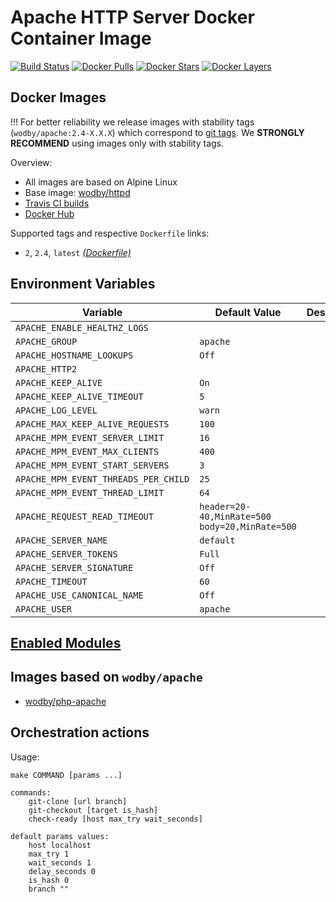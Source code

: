 # Apache HTTP Server Docker Container Image

[![Build Status](https://travis-ci.org/wodby/apache.svg?branch=master)](https://travis-ci.org/wodby/apache)
[![Docker Pulls](https://img.shields.io/docker/pulls/wodby/apache.svg)](https://hub.docker.com/r/wodby/apache)
[![Docker Stars](https://img.shields.io/docker/stars/wodby/apache.svg)](https://hub.docker.com/r/wodby/apache)
[![Docker Layers](https://images.microbadger.com/badges/image/wodby/apache.svg)](https://microbadger.com/images/wodby/apache)

## Docker Images

!!! For better reliability we release images with stability tags (`wodby/apache:2.4-X.X.X`) which correspond to [git tags](https://github.com/wodby/apache/releases). We **STRONGLY RECOMMEND** using images only with stability tags. 

Overview:

* All images are based on Alpine Linux
* Base image: [wodby/httpd](https://github.com/wodby/httpd)
* [Travis CI builds](https://travis-ci.org/wodby/apache) 
* [Docker Hub](https://hub.docker.com/r/wodby/apache) 

Supported tags and respective `Dockerfile` links:

* `2`, `2.4`, `latest` [_(Dockerfile)_](https://github.com/wodby/apache/tree/master/Dockerfile)

## Environment Variables 

| Variable                             | Default Value                                    | Description |
| ------------------------------------ | ------------------------------------------------ | ----------- |
| `APACHE_ENABLE_HEALTHZ_LOGS`         |                                                  |             |
| `APACHE_GROUP`                       | `apache`                                         |             |
| `APACHE_HOSTNAME_LOOKUPS`            | `Off`                                            |             |
| `APACHE_HTTP2`                       |                                                  |             |
| `APACHE_KEEP_ALIVE`                  | `On`                                             |             |
| `APACHE_KEEP_ALIVE_TIMEOUT`          | `5`                                              |             |
| `APACHE_LOG_LEVEL`                   | `warn`                                           |             |
| `APACHE_MAX_KEEP_ALIVE_REQUESTS`     | `100`                                            |             |
| `APACHE_MPM_EVENT_SERVER_LIMIT`      | `16`                                             |             |
| `APACHE_MPM_EVENT_MAX_CLIENTS`       | `400`                                            |             |
| `APACHE_MPM_EVENT_START_SERVERS`     | `3`                                              |             |
| `APACHE_MPM_EVENT_THREADS_PER_CHILD` | `25`                                             |             |
| `APACHE_MPM_EVENT_THREAD_LIMIT`      | `64`                                             |             |
| `APACHE_REQUEST_READ_TIMEOUT`        | `header=20-40,MinRate=500` `body=20,MinRate=500` |             |
| `APACHE_SERVER_NAME`                 | `default`                                        |             |
| `APACHE_SERVER_TOKENS`               | `Full`                                           |             |
| `APACHE_SERVER_SIGNATURE`            | `Off`                                            |             |
| `APACHE_TIMEOUT`                     | `60`                                             |             |
| `APACHE_USE_CANONICAL_NAME`          | `Off`                                            |             |
| `APACHE_USER`                        | `apache`                                         |             |

## [Enabled Modules](https://raw.githubusercontent.com/wodby/apache/master/tests/apache_modules)

## Images based on `wodby/apache`

* [wodby/php-apache](https://github.com/wodby/php-apache)

## Orchestration actions

Usage:
```
make COMMAND [params ...]

commands:
    git-clone [url branch]
    git-checkout [target is_hash]
    check-ready [host max_try wait_seconds]
 
default params values:
    host localhost
    max_try 1
    wait_seconds 1
    delay_seconds 0
    is_hash 0
    branch ""        
```
